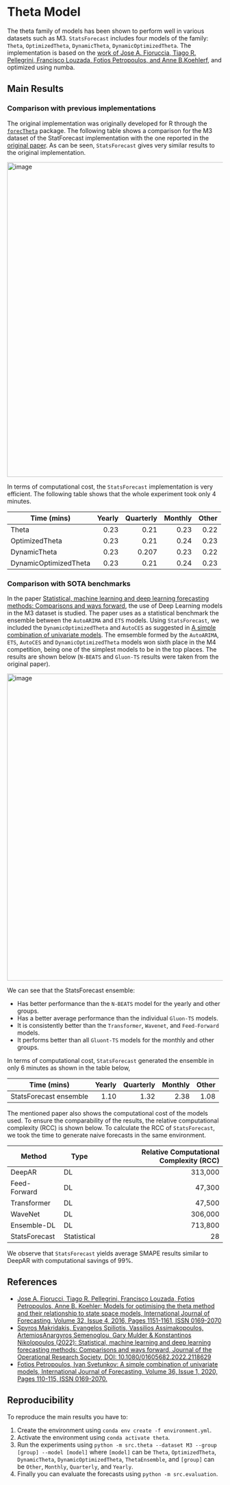 # Theta Model

The theta family of models has been shown to perform well in various datasets such as M3. `StatsForecast` includes four models of the family: `Theta`, `OptimizedTheta`, `DynamicTheta`, `DynamicOptimizedTheta`. The implementation is based on the [work of Jose A. Fioruccia, Tiago R. Pellegrini, Francisco Louzada, Fotios Petropoulos, and Anne B.Koehlerf](https://www.sciencedirect.com/science/article/pii/S0169207016300243), and optimized using numba.


## Main Results

### Comparison with previous implementations

The original implementation was originally developed for R through the [`forecTheta`](https://cran.r-project.org/web/packages/forecTheta/index.html) package. The following table shows a comparison for the M3 dataset of the StatForecast implementation with the one reported in the [original paper](https://www.sciencedirect.com/science/article/pii/S0169207016300243). As can be seen, `StatsForecast` gives very similar results to the original implementation.

<img width="735" alt="image" src="https://user-images.githubusercontent.com/10517170/200728321-e40a3db5-2cf1-486e-af75-9d841902fc44.png">

In terms of computational cost, the `StatsForecast` implementation is very efficient. The following table shows that the whole experiment took only 4 minutes.

| Time (mins) | Yearly | Quarterly | Monthly | Other |
|-----|-------:|-------:|--------:|--------:|
|Theta| 0.23 | 0.21 | 0.23 | 0.22 |
|OptimizedTheta | 0.23 | 0.21 | 0.24 | 0.23 |
|DynamicTheta | 0.23 | 0.207 | 0.23 | 0.22 |
|DynamicOptimizedTheta | 0.23 | 0.21 | 0.24 | 0.23 | 


### Comparison with SOTA benchmarks

In the paper [Statistical, machine learning and deep learning forecasting methods: Comparisons and ways forward](https://www.tandfonline.com/doi/full/10.1080/01605682.2022.2118629), the use of Deep Learning models in the M3 dataset is studied. The paper uses as a statistical benchmark the ensemble between the `AutoARIMA` and `ETS` models. Using `StatsForecast`, we included the `DynamicOptimizedTheta` and `AutoCES` as suggested in [A simple combination of univariate models](https://www.sciencedirect.com/science/article/abs/pii/S0169207019300585). The emsemble formed by the `AutoARIMA`, `ETS`, `AutoCES` and `DynamicOptimizedTheta` models won sixth place in the M4 competition, being one of the simplest models to be in the top places. The results are shown below (`N-BEATS` and `Gluon-TS` results were taken from the original paper). 

<img width="717" alt="image" src="https://user-images.githubusercontent.com/10517170/200745682-0cf03ab0-5b54-409a-a5fd-75a3925a33ec.png">


We can see that the StatsForecast ensemble:
- Has better performance than the `N-BEATS` model for the yearly and other groups.
- Has a better average performance than the individual `Gluon-TS` models.
- It is consistently better than the `Transformer`, `Wavenet`, and `Feed-Forward` models.
- It performs better than all `Gluont-TS` models for the monthly and other groups. 

In terms of computational cost, `StatsForecast` generated the ensemble in only 6 minutes as shown in the table below,

| Time (mins) | Yearly | Quarterly | Monthly | Other |
|-----|-------:|-------:|--------:|--------:|
|StatsForecast ensemble| 1.10 | 1.32 | 2.38 | 1.08 |

The mentioned paper also shows the computational cost of the models used. To ensure the comparability of the results, the relative computational complexity (RCC) is shown below. To calculate the RCC of `StatsForecast`, we took the time to generate naive forecasts in the same environment.

| Method | Type | Relative Computational Complexity (RCC)|
|--------|------|----------------------------------------:|
|DeepAR| DL |313,000|
|Feed-Forward| DL  |47,300 |
|Transformer| DL | 47,500 |
|WaveNet| DL | 306,000 |
|Ensemble-DL | DL | 713,800 |
|StatsForecast | Statistical | 28 |

We observe that `StatsForecast` yields average SMAPE results similar to DeepAR with computational savings of 99%.


## References

- [Jose A. Fiorucci, Tiago R. Pellegrini, Francisco Louzada, Fotios Petropoulos, Anne B. Koehler: Models for optimising the theta method and their relationship to state space models, International Journal of Forecasting, Volume 32, Issue 4, 2016, Pages 1151-1161, ISSN 0169-2070](https://doi.org/10.1016/j.ijforecast.2016.02.005.)
- [Spyros Makridakis, Evangelos Spiliotis, Vassilios Assimakopoulos, ArtemiosAnargyros Semenoglou, Gary Mulder & Konstantinos Nikolopoulos (2022): Statistical, machine
learning and deep learning forecasting methods: Comparisons and ways forward, Journal of the
Operational Research Society, DOI: 10.1080/01605682.2022.2118629](https://www.tandfonline.com/doi/pdf/10.1080/01605682.2022.2118629?needAccess=true)
- [Fotios Petropoulos, Ivan Svetunkov: A simple combination of univariate models, International Journal of Forecasting, Volume 36, Issue 1, 2020, Pages 110-115, ISSN 0169-2070.](https://doi.org/10.1016/j.ijforecast.2019.01.006)


## Reproducibility

To reproduce the main results you have to:

1. Create the environment using `conda env create -f environment.yml`. 
2. Activate the environment using `conda activate theta`.
3. Run the experiments using `python -m src.theta --dataset M3 --group [group] --model [model]` where `[model]` can be `Theta`, `OptimizedTheta`, `DynamicTheta`, `DynamicOptimizedTheta`, `ThetaEnsemble`, and `[group]` can be `Other`, `Monthly`, `Quarterly`, and `Yearly`.
4. Finally you can evaluate the forecasts using `python -m src.evaluation`.
